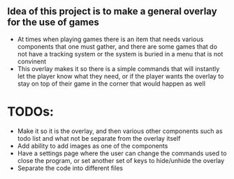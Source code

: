 ## Idea of this project is to make a general overlay for the use of games

* At times when playing games there is an item that needs various components that one must gather, and there are some games that do not have a tracking system or the system is buried in a menu that is not convinent
* This overlay makes it so there is a simple commands that will instantly let the player know what they need, or if the player wants the overlay to stay on top of their game in the corner that would happen as well 

# TODOs:
* Make it so it is the overlay, and then various other components such as todo list and what not be separate from the overlay itself
* Add ability to add images as one of the components
* Have a settings page where the user can change the commands used to close the program, or set another set of keys to hide/unhide the overlay
* Separate the code into different files